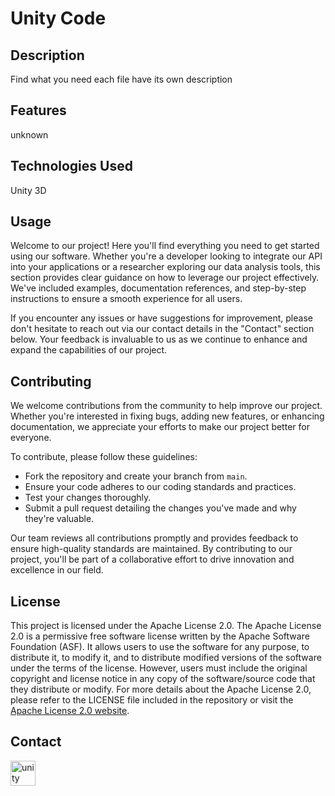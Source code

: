 # Unity Code

## Description
Find what you need each file have its own description 

## Features
unknown

## Technologies Used
Unity 3D

## Usage

Welcome to our project! Here you'll find everything you need to get started using our software. Whether you're a developer looking to integrate our API into your applications or a researcher exploring our data analysis tools, this section provides clear guidance on how to leverage our project effectively. We've included examples, documentation references, and step-by-step instructions to ensure a smooth experience for all users.

If you encounter any issues or have suggestions for improvement, please don't hesitate to reach out via our contact details in the "Contact" section below. Your feedback is invaluable to us as we continue to enhance and expand the capabilities of our project.

## Contributing

We welcome contributions from the community to help improve our project. Whether you're interested in fixing bugs, adding new features, or enhancing documentation, we appreciate your efforts to make our project better for everyone.

To contribute, please follow these guidelines:
- Fork the repository and create your branch from `main`.
- Ensure your code adheres to our coding standards and practices.
- Test your changes thoroughly.
- Submit a pull request detailing the changes you've made and why they're valuable.

Our team reviews all contributions promptly and provides feedback to ensure high-quality standards are maintained. By contributing to our project, you'll be part of a collaborative effort to drive innovation and excellence in our field.

## License

This project is licensed under the Apache License 2.0. The Apache License 2.0 is a permissive free software license written by the Apache Software Foundation (ASF). It allows users to use the software for any purpose, to distribute it, to modify it, and to distribute modified versions of the software under the terms of the license. However, users must include the original copyright and license notice in any copy of the software/source code that they distribute or modify. For more details about the Apache License 2.0, please refer to the LICENSE file included in the repository or visit the [Apache License 2.0 website](https://www.apache.org/licenses/LICENSE-2.0).

## Contact
<a href="https://linktr.ee/ahmad_bi1a1" target="_blank" rel="noreferrer"> <img src="https://pbs.twimg.com/profile_images/1545146599474544640/xYvfFLxc_400x400.png" alt="unity" width="40" height="40"/> </a> </p>
